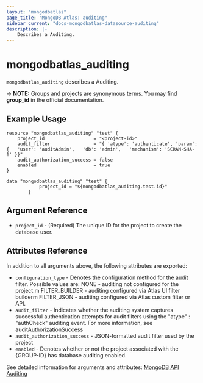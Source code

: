 ```yaml
---
layout: "mongodbatlas"
page_title: "MongoDB Atlas: auditing"
sidebar_current: "docs-mongodbatlas-datasource-auditing"
description: |-
    Describes a Auditing.
---
```


# mongodbatlas_auditing

`mongodbatlas_auditing` describes a Auditing.

-> **NOTE:** Groups and projects are synonymous terms. You may find **group_id** in the official documentation.


## Example Usage

```hcl
resource "mongodbatlas_auditing" "test" {
	project_id                  = "<project-id>"
	audit_filter                = "{ 'atype': 'authenticate', 'param': {   'user': 'auditAdmin',   'db': 'admin',   'mechanism': 'SCRAM-SHA-1' }}"
	audit_authorization_success = false
	enabled                     = true
}

data "mongodbatlas_auditing" "test" {
			project_id = "${mongodbatlas_auditing.test.id}"
		}
```

## Argument Reference

* `project_id` - (Required) The unique ID for the project to create the database user.

## Attributes Reference

In addition to all arguments above, the following attributes are exported:

* `configuration_type` - Denotes the configuration method for the audit filter. Possible values are: NONE - auditing not configured for the project.m FILTER_BUILDER - auditing configured via Atlas UI filter builderm FILTER_JSON - auditing configured via Atlas custom filter or API.
* `audit_filter` - Indicates whether the auditing system captures successful authentication attempts for audit filters using the "atype" : "authCheck" auditing event. For more information, see auditAuthorizationSuccess
* `audit_authorization_success` - JSON-formatted audit filter used by the project
* `enabled` - Denotes whether or not the project associated with the {GROUP-ID} has database auditing enabled.


See detailed information for arguments and attributes: [MongoDB API Auditing](https://docs.atlas.mongodb.com/reference/api/auditing/)